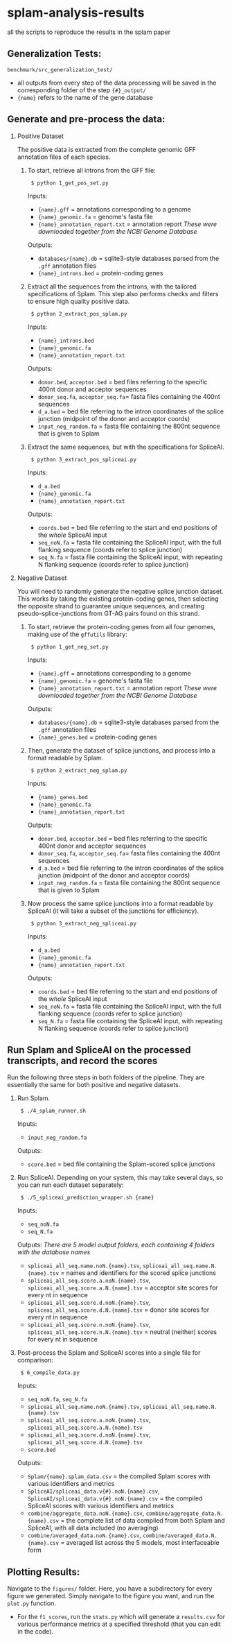 # splam-analysis-results
all the scripts to reproduce the results in the splam paper


## Generalization Tests:
`benchmark/src_generalization_test/`

- all outputs from every step of the data processing will be saved in the corresponding folder of the step `{#}_output/`
- `{name}` refers to the name of the gene database

## Generate and pre-process the data:

1. Positive Dataset

    The positive data is extracted from the complete genomic GFF annotation files of each species. 

    1. To start, retrieve all introns from the GFF file:
            
            $ python 1_get_pos_set.py

        Inputs:
        - `{name}.gff` = annotations corresponding to a genome
        - `{name}_genomic.fa` = genome's fasta file 
        - `{name}_annotation_report.txt` = annotation report 
        *These were downloaded together from the NCBI Genome Database*

        Outputs:
        - `databases/{name}.db` = sqlite3-style databases parsed from the `.gff` annotation files
        - `{name}_introns.bed` = protein-coding genes
    
    2. Extract all the sequences from the introns, with the tailored specifications of Splam. This step also performs checks and filters to ensure high quality positive data.

            $ python 2_extract_pos_splam.py
        
        Inputs:
        - `{name}_introns.bed`
        - `{name}_genomic.fa`
        - `{name}_annotation_report.txt`

        Outputs:
        - `donor.bed`, `acceptor.bed` = bed files referring to the specific 400nt donor and acceptor sequences
        - `donor_seq.fa`, `acceptor_seq.fa`= fasta files containing the 400nt sequences
        - `d_a.bed` = bed file referring to the intron coordinates of the splice junction (midpoint of the donor and acceptor coords)
        - `input_neg_random.fa` = fasta file containing the 800nt sequence that is given to Splam

    3. Extract the same sequences, but with the specifications for SpliceAI.

            $ python 3_extract_pos_spliceai.py

        Inputs:
        - `d_a.bed`
        - `{name}_genomic.fa`
        - `{name}_annotation_report.txt`

        Outputs:
        - `coords.bed` = bed file referring to the start and end positions of the *whole* SpliceAI input
        - `seq_noN.fa` = fasta file containing the SpliceAI input, with the full flanking sequence (coords refer to splice junction)
        - `seq_N.fa` = fasta file containing the SpliceAI input, with repeating N flanking sequence (coords refer to splice junction)




2. Negative Dataset
    
    You will need to randomly generate the negative splice junction dataset. This works by taking the existing protein-coding genes, then selecting the opposite strand to guarantee unique sequences, and creating pseudo-splice-junctions from GT-AG pairs found on this strand.
    
    1. To start, retrieve the protein-coding genes from all four genomes, making use of the `gffutils` library: 

            $ python 1_get_neg_set.py

        Inputs:
        - `{name}.gff` = annotations corresponding to a genome
        - `{name}_genomic.fa` = genome's fasta file 
        - `{name}_annotation_report.txt` = annotation report 
        *These were downloaded together from the NCBI Genome Database*

        Outputs:
        - `databases/{name}.db` = sqlite3-style databases parsed from the `.gff` annotation files
        - `{name}_genes.bed` = protein-coding genes

    2. Then, generate the dataset of splice junctions, and process into a format readable by Splam. 
        
            $ python 2_extract_neg_splam.py

        Inputs:
        - `{name}_genes.bed`
        - `{name}_genomic.fa`
        - `{name}_annotation_report.txt`

        Outputs:
        - `donor.bed`, `acceptor.bed` = bed files referring to the specific 400nt donor and acceptor sequences
        - `donor_seq.fa`, `acceptor_seq.fa`= fasta files containing the 400nt sequences
        - `d_a.bed` = bed file referring to the intron coordinates of the splice junction (midpoint of the donor and acceptor coords)
        - `input_neg_random.fa` = fasta file containing the 800nt sequence that is given to Splam

    3. Now process the same splice junctions into a format readable by SpliceAI (it will take a subset of the junctions for efficiency).

            $ python 3_extract_neg_spliceai.py
        
        Inputs:
        - `d_a.bed`
        - `{name}_genomic.fa`
        - `{name}_annotation_report.txt`

        Outputs:
        - `coords.bed` = bed file referring to the start and end positions of the *whole* SpliceAI input
        - `seq_noN.fa` = fasta file containing the SpliceAI input, with the full flanking sequence (coords refer to splice junction)
        - `seq_N.fa` = fasta file containing the SpliceAI input, with repeating N flanking sequence (coords refer to splice junction)


## Run Splam and SpliceAI on the processed transcripts, and record the scores

Run the following three steps in both folders of the pipeline. They are essentially the same for both positive and negative datasets.

1. Run Splam.

        $ ./4_splam_runner.sh
    
    Inputs:
    - `input_neg_random.fa` 

    Outputs:
    - `score.bed` = bed file containing the Splam-scored splice junctions


2. Run SpliceAI. Depending on your system, this may take several days, so you can run each dataset separately: 

        $ ./5_spliceai_prediction_wrapper.sh {name}
    
    Inputs:
    - `seq_noN.fa`
    - `seq_N.fa`

    Outputs:
    *There are 5 model output folders, each containing 4 folders with the database names*
    - `spliceai_all_seq.name.noN.{name}.tsv`, `spliceai_all_seq.name.N.{name}.tsv` = names and identifiers for the scored splice junctions
    - `spliceai_all_seq.score.a.noN.{name}.tsv`, `spliceai_all_seq.score.a.N.{name}.tsv` = acceptor site scores for every nt in sequence
    - `spliceai_all_seq.score.d.noN.{name}.tsv`, `spliceai_all_seq.score.d.N.{name}.tsv` = donor site scores for every nt in sequence
    - `spliceai_all_seq.score.n.noN.{name}.tsv`, `spliceai_all_seq.score.n.N.{name}.tsv` = neutral (neither) scores for every nt in sequence

3. Post-process the Splam and SpliceAI scores into a single file for comparison:

        $ 6_compile_data.py
    
    Inputs:
    - `seq_noN.fa`, `seq_N.fa`
    - `spliceai_all_seq.name.noN.{name}.tsv`, `spliceai_all_seq.name.N.{name}.tsv`
    - `spliceai_all_seq.score.a.noN.{name}.tsv`, `spliceai_all_seq.score.a.N.{name}.tsv`
    - `spliceai_all_seq.score.d.noN.{name}.tsv`, `spliceai_all_seq.score.d.N.{name}.tsv`
    - `score.bed`

    Outputs:
    - `Splam/{name}.splam_data.csv` = the compiled Splam scores with various identifiers and metrics
    - `SpliceAI/spliceai_data.v{#}.noN.{name}.csv`, `SpliceAI/spliceai_data.v{#}.noN.{name}.csv` = the compiled SpliceAI scores with various identifiers and metrics
    - `combine/aggregate_data.noN.{name}.csv`, `combine/aggregate_data.N.{name}.csv` = the complete list of data compiled from both Splam and SpliceAI, with all data included (no averaging)
    - `combine/averaged_data.noN.{name}.csv`, `combine/averaged_data.N.{name}.csv` = averaged list across the 5 models, most interfaceable form


## Plotting Results:

Navigate to the `figures/` folder. Here, you have a subdirectory for every figure we generated. Simply navigate to the figure you want, and run the `plot.py` function.

* For the `f1_scores`, run the `stats.py` which will generate a `results.csv` for various performance metrics at a specified threshold (that you can edit in the code).

